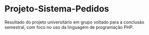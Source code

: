 # Projeto-Sistema-Pedidos
Resultado do projeto universitário em grupo voltado para a conclusão semestral, com foco no uso da linguagem de programação PHP.
